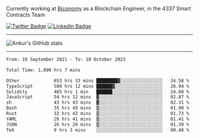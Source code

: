 Currently working at [Biconomy](https://biconomy.io/) as a Blockchain Engineer, in the 4337 Smart Contracts Team

 [![Twitter Badge](https://img.shields.io/badge/-@ankurdubey521-1ca0f1?style=flat-square&labelColor=1ca0f1&logo=twitter&logoColor=white&link=https://twitter.com/ankurdubey521)](https://twitter.com/ankurdubey521) [![Linkedin Badge](https://img.shields.io/badge/-ankurdubey521-blue?style=flat-square&logo=Linkedin&logoColor=white&link=https://www.linkedin.com/in/ankurdubey521/)](https://www.linkedin.com/in/ankurdubey521/)

<hr/>

![Ankur's GitHub stats](https://github-readme-stats.vercel.app/api?username=ankurdubey521&count_private=true&theme=radical)

<hr/>

<!--START_SECTION:waka-->

```txt
From: 19 September 2021 - To: 18 October 2023

Total Time: 1,890 hrs 7 mins

Other             653 hrs 33 mins ████████▓░░░░░░░░░░░░░░░░   34.58 %
TypeScript        509 hrs 12 mins ██████▓░░░░░░░░░░░░░░░░░░   26.94 %
Solidity          465 hrs 1 min   ██████░░░░░░░░░░░░░░░░░░░   24.60 %
JavaScript        54 hrs 12 mins  ▓░░░░░░░░░░░░░░░░░░░░░░░░   02.87 %
sh                43 hrs 43 mins  ▓░░░░░░░░░░░░░░░░░░░░░░░░   02.31 %
Bash              35 hrs 49 mins  ▒░░░░░░░░░░░░░░░░░░░░░░░░   01.90 %
Rust              32 hrs 42 mins  ▒░░░░░░░░░░░░░░░░░░░░░░░░   01.73 %
YAML              26 hrs 41 mins  ▒░░░░░░░░░░░░░░░░░░░░░░░░   01.41 %
JSON              26 hrs 20 mins  ▒░░░░░░░░░░░░░░░░░░░░░░░░   01.39 %
TeX               9 hrs 3 mins    ░░░░░░░░░░░░░░░░░░░░░░░░░   00.48 %
```

<!--END_SECTION:waka-->

